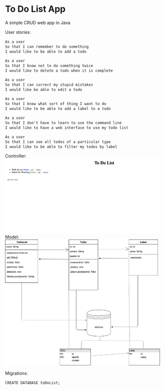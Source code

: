 # To Do List App

A simple CRUD web app in Java

User stories:
```
As a user
So that I can remember to do something
I would like to be able to add a todo
```
```
As a user
So that I know not to do something twice
I would like to delete a todo when it is complete
```
```
As a user
So that I can correct my stupid mistakes
I would like be able to edit a todo
```
```
As a user
So that I know what sort of thing I want to do
I would like to be able to add a label to a todo
```
```
As a user
So that I don't have to learn to use the command line
I would like to have a web interface to use my todo list
```
```
As a user
So that I can see all todos of a particular type
I would like to be able to filter my todos by label
```
Controller:
![webApp](./images/webApp.png)
Model:
![xml model](./images/ToDoApp.jpg)

Migrations:
```
CREATE DATABASE toDoList;
```